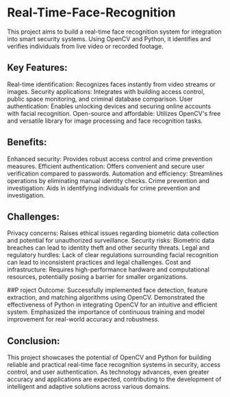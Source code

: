 # Real-Time-Face-Recognition

This project aims to build a real-time face recognition system for integration into smart security systems. Using OpenCV and Python, it identifies and verifies individuals from live video or recorded footage.

## Key Features:
Real-time identification: Recognizes faces instantly from video streams or images.
Security applications: Integrates with building access control, public space monitoring, and criminal database comparison.
User authentication: Enables unlocking devices and securing online accounts with facial recognition.
Open-source and affordable: Utilizes OpenCV's free and versatile library for image processing and face recognition tasks.

## Benefits:
Enhanced security: Provides robust access control and crime prevention measures.
Efficient authentication: Offers convenient and secure user verification compared to passwords.
Automation and efficiency: Streamlines operations by eliminating manual identity checks.
Crime prevention and investigation: Aids in identifying individuals for crime prevention and investigation.

## Challenges:
Privacy concerns: Raises ethical issues regarding biometric data collection and potential for unauthorized surveillance.
Security risks: Biometric data breaches can lead to identity theft and other security threats.
Legal and regulatory hurdles: Lack of clear regulations surrounding facial recognition can lead to inconsistent practices and legal challenges.
Cost and infrastructure: Requires high-performance hardware and computational resources, potentially posing a barrier for smaller organizations.

##P roject Outcome:
Successfully implemented face detection, feature extraction, and matching algorithms using OpenCV.
Demonstrated the effectiveness of Python in integrating OpenCV for an intuitive and efficient system.
Emphasized the importance of continuous training and model improvement for real-world accuracy and robustness.

## Conclusion:
This project showcases the potential of OpenCV and Python for building reliable and practical real-time face recognition systems in security, access control, and user authentication. As technology advances, even greater accuracy and applications are expected, contributing to the development of intelligent and adaptive solutions across various domains.
